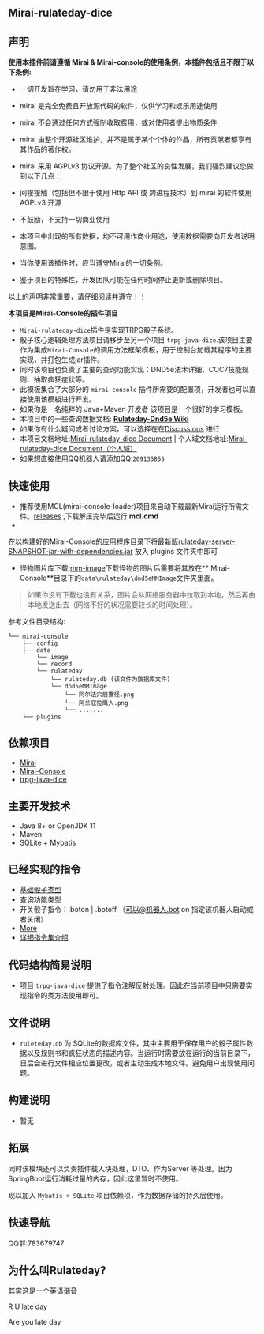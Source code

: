 ## Mirai-rulateday-dice ##

## 声明

**使用本插件前请遵循 Mirai & Mirai-console的使用条例，本插件包括且不限于以下条例:**

* 一切开发旨在学习，请勿用于非法用途
* mirai 是完全免费且开放源代码的软件，仅供学习和娱乐用途使用
* mirai 不会通过任何方式强制收取费用，或对使用者提出物质条件
* mirai 由整个开源社区维护，并不是属于某个个体的作品，所有贡献者都享有其作品的著作权。
* mirai 采用 AGPLv3 协议开源。为了整个社区的良性发展，我们强烈建议您做到以下几点：
* 间接接触（包括但不限于使用 Http API 或 跨进程技术）到 mirai 的软件使用 AGPLv3 开源
* 不鼓励，不支持一切商业使用

* 本项目中出现的所有数据，均不可用作商业用途，使用数据需要向开发者说明意图。
* 当你使用该插件时，应当遵守Mirai的一切条例。
* 鉴于项目的特殊性，开发团队可能在任何时间停止更新或删除项目。

以上的声明非常重要，请仔细阅读并遵守！！

**本项目是Mirai-Console的插件项目**

* `Mirai-rulateday-dice`插件是实现TRPG骰子系统。
* 骰子核心逻辑处理方法项目请移步至另一个项目 `trpg-java-dice`.该项目主要作为集成`Mirai-Console`的调用方法框架模板，用于控制台加载其程序的主要实现，并打包生成jar插件。
* 同时该项目也负责了主要的查询功能实现：DND5e法术详细、COC7技能规则、抽取疯狂症状等。
* 此模板集合了大部分的 `mirai-console` 插件所需要的配置项，开发者也可以直接使用该模板进行开发。
* 如果你是一名纯粹的 Java+Maven 开发者 该项目是一个很好的学习模板。
* 本项目中的一些查询数据文档: **[Rulateday-Dnd5e Wiki](https://keith404.gitee.io/rulateday-dnd5e-wiki/#/)**
* 如果你有什么疑问或者讨论方案，可以选择在在[Discussions](https://github.com/eiriksgata/mirai-rulateday-dice/discussions) 进行
* 本项目文档地址:[Mirai-rulateday-dice Document](https://eiriksgata.github.io/mirai-rulateday-dice/#/) |
  个人域文档地址:[Mirai-rulateday-dice Document（个人域）](https://docs.rulatedaydice.top/)
* 如果想直接使用QQ机器人请添加QQ:`209135855`

## 快速使用

* 推荐使用MCL(mirai-console-loader)项目来自动下载最新Mirai运行所需文件。[releases](https://github.com/iTXTech/mirai-console-loader/releases)
  ,下载解压完毕后运行 **mcl.cmd**
*
在以构建好的Mirai-Console的应用程序目录下将最新版[rulateday-server-SNAPSHOT-jar-with-dependencies.jar](https://github.com/eiriksgata/mirai-rulateday-dice/releases)
放入 plugins 文件夹中即可
* 怪物图片库下载:[mm-image](https://github.com/eiriksgata/rulateday-dnd5e-wiki/tree/master/docs/mm-image)下载怪物的图片后需要将其放在**
  Mirai-Console**目录下的`data\rulateday\dnd5eMMImage`文件夹里面。

> 如果你没有下载也没有关系，图片会从网络服务器中拉取到本地，然后再由本地发送出去（网络不好的状况需要较长的时间处理）。

参考文件目录结构:

```text
└── mirai-console
    ├── config
    ├── data
        └── image
		└── record
		└── rulateday
			└── rulateday.db (该文件为数据库文件)
			└── dnd5eMMImage
				└── 阿尔法穴居攫怪.png
				└── 阿兰寇拉鹰人.png
				└── .......
    └── plugins
```

## 依赖项目

* [Mirai](https://github.com/mamoe/mirai)
* [Mirai-Console](https://github.com/mamoe/mirai-console)
* [trpg-java-dice](https://github.com/eiriksgata/trpg-java-dice)

## 主要开发技术

* Java 8+ or OpenJDK 11
* Maven
* SQLite + Mybatis

## 已经实现的指令

* [基础骰子类型](https://github.com/eiriksgata/mirai-rulateday-dice/blob/master/rulateday-server/src/main/java/com/github/eiriksgata/rulateday/instruction/RollController.java)
* [查询功能类型](https://github.com/eiriksgata/mirai-rulateday-dice/blob/master/rulateday-server/src/main/java/com/github/eiriksgata/rulateday/instruction/QueryController.java)
* 开关骰子指令：.boton | .botoff （可以@机器人.bot on 指定该机器人启动或者关闭）
* [More](https://github.com/eiriksgata/mirai-rulateday-dice/tree/master/rulateday-server/src/main/java/com/github/eiriksgata/rulateday/instruction)
* [详细指令集介绍](https://docs.rulatedaydice.top/#/instruction)

## 代码结构简易说明

* 项目 `trpg-java-dice` 提供了指令注解反射处理。因此在当前项目中只需要实现指令的类方法使用即可。

## 文件说明

* `ruleteday.db` 为 SQLite的数据库文件，其中主要用于保存用户的骰子属性数据以及规则书和疯狂状态的描述内容。当运行时需要放在运行的当前目录下，日后会进行文件相应位置更改，或者主动生成本地文件。避免用户出现使用问题。

## 构建说明

* 暂无

## 拓展

同时该模块还可以负责插件载入块处理，DTO、作为Server 等处理。因为SpringBoot运行消耗过量的内存，因此这里暂时不使用。

现以加入 `Mybatis + SQLite` 项目依赖项，作为数据存储的持久层使用。

## 快速导航

QQ群:783679747

## 为什么叫Rulateday?

其实这是一个英语谐音

R U late day

Are you late day 
